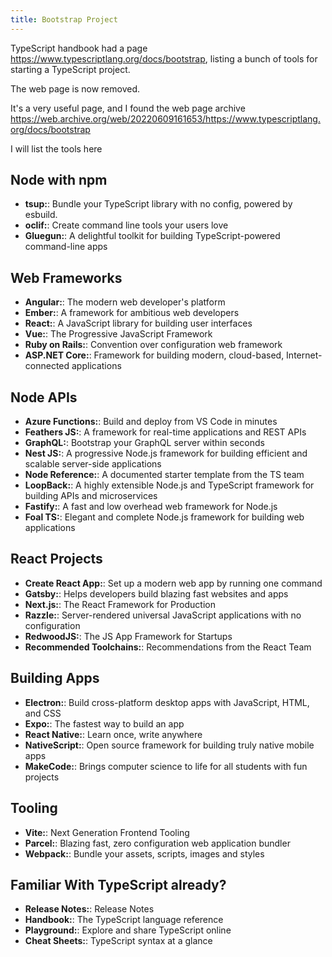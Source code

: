 ```yaml
---
title: Bootstrap Project
---
```


TypeScript handbook had a page https://www.typescriptlang.org/docs/bootstrap, listing a bunch of tools for starting a TypeScript project.

The web page is now removed.

It's a very useful page, and I found the web page archive https://web.archive.org/web/20220609161653/https://www.typescriptlang.org/docs/bootstrap

I will list the tools here

## Node with npm

- **tsup:**: Bundle your TypeScript library with no config, powered by esbuild.
- **oclif:**: Create command line tools your users love
- **Gluegun:**: A delightful toolkit for building TypeScript-powered command-line apps

## Web Frameworks

- **Angular:**: The modern web developer's platform
- **Ember:**: A framework for ambitious web developers
- **React:**: A JavaScript library for building user interfaces
- **Vue:**: The Progressive JavaScript Framework
- **Ruby on Rails:**: Convention over configuration web framework
- **ASP.NET Core:**: Framework for building modern, cloud-based, Internet-connected applications

## Node APIs

- **Azure Functions:**: Build and deploy from VS Code in minutes
- **Feathers JS:**: A framework for real-time applications and REST APIs
- **GraphQL:**: Bootstrap your GraphQL server within seconds
- **Nest JS:**: A progressive Node.js framework for building efficient and scalable server-side applications
- **Node Reference:**: A documented starter template from the TS team
- **LoopBack:**: A highly extensible Node.js and TypeScript framework for building APIs and microservices
- **Fastify:**: A fast and low overhead web framework for Node.js
- **Foal TS:**: Elegant and complete Node.js framework for building web applications

## React Projects

- **Create React App:**: Set up a modern web app by running one command
- **Gatsby:**: Helps developers build blazing fast websites and apps
- **Next.js:**: The React Framework for Production
- **Razzle:**: Server-rendered universal JavaScript applications with no configuration
- **RedwoodJS:**: The JS App Framework for Startups
- **Recommended Toolchains:**: Recommendations from the React Team

## Building Apps

- **Electron:**: Build cross-platform desktop apps with JavaScript, HTML, and CSS
- **Expo:**: The fastest way to build an app
- **React Native:**: Learn once, write anywhere
- **NativeScript:**: Open source framework for building truly native mobile apps
- **MakeCode:**: Brings computer science to life for all students with fun projects

## Tooling

- **Vite:**: Next Generation Frontend Tooling
- **Parcel:**: Blazing fast, zero configuration web application bundler
- **Webpack:**: Bundle your assets, scripts, images and styles

## Familiar With TypeScript already?

- **Release Notes:**: Release Notes
- **Handbook:**: The TypeScript language reference
- **Playground:**: Explore and share TypeScript online
- **Cheat Sheets:**: TypeScript syntax at a glance
